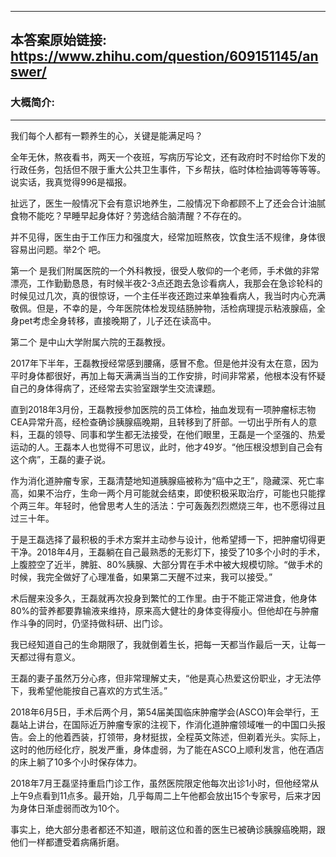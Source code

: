 ----------------------------------------
## 本答案原始链接: https://www.zhihu.com/question/609151145/answer/
### 大概简介: 
----------------------------------------
我们每个人都有一颗养生的心，关键是能满足吗？

全年无休，熬夜看书，两天一个夜班，写病历写论文，还有政府时不时给你下发的行政任务，包括但不限于重大公共卫生事件，下乡帮扶，临时体检抽调等等等等。说实话，我真觉得996是福报。

扯远了，医生一般情况下会有意识地养生，二般情况下命都顾不上了还会合计油腻食物不能吃？早睡早起身体好？劳逸结合脑清醒？不存在的。

并不见得，医生由于工作压力和强度大，经常加班熬夜，饮食生活不规律，身体很容易出问题。举2个 吧。

第一个 是我们附属医院的一个外科教授，很受人敬仰的一个老师，手术做的非常漂亮，工作勤勤恳恳，有时候半夜2-3点还跑去急诊看病人，我那会在急诊轮科的时候见过几次，真的很惊讶，一个主任半夜还跑过来单独看病人，我当时内心充满敬佩。但是，不幸的是，今年医院体检发现结肠肿物，活检病理提示粘液腺癌，全身pet考虑全身转移，直接晚期了，儿子还在读高中。




第二个 是中山大学附属六院的王磊教授。

2017年下半年，王磊教授经常感到腰痛，感冒不愈。但是他并没有太在意，因为平时身体都很好，再加上每天满满当当的工作安排，时间非常紧，他根本没有怀疑自己的身体得病了，还经常去实验室跟学生交流课题。

直到2018年3月份，王磊教授参加医院的员工体检，抽血发现有一项肿瘤标志物CEA异常升高，经检查确诊胰腺癌晚期，且转移到了肝部。一切出乎所有人的意料，王磊的领导、同事和学生都无法接受，在他们眼里，王磊是一个坚强的、热爱运动的人。王磊本人也觉得不可思议，此时，他才49岁。“他压根没想到自己会有这个病”，王磊的妻子说。

作为消化道肿瘤专家，王磊清楚地知道胰腺癌被称为“癌中之王”，隐藏深、死亡率高，如果不治疗，生命一两个月可能就会结束，即使积极采取治疗，可能也只能撑个两三年。年轻时，他曾思考人生的活法：宁可轰轰烈烈燃烧三年，也不愿得过且过三十年。




于是王磊选择了最积极的手术方案并主动参与设计，他希望搏一下，把肿瘤切得更干净。2018年4月，王磊躺在自己最熟悉的无影灯下，接受了10多个小时的手术，上腹腔空了近半，脾脏、80%胰腺、大部分胃在手术中被大规模切除。“做手术的时候，我完全做好了心理准备，如果第二天醒不过来，我可以接受。”

术后醒来没多久，王磊就再次投身到繁忙的工作里。由于不能正常进食，他身体80%的营养都要靠输液来维持，原来高大健壮的身体变得瘦小。但他却在与肿瘤作斗争的同时，仍坚持做科研、出门诊。

我已经知道自己的生命期限了，我就倒着生长，把每一天都当作最后一天，让每一天都过得有意义。




王磊的妻子虽然万分心疼，但非常理解丈夫，“他是真心热爱这份职业，才无法停下，我希望他能按自己喜欢的方式生活。”

2018年6月5日，手术后两个月，第54届美国临床肿瘤学会(ASCO)年会举行，王磊站上讲台，在国际近万肿瘤专家的注视下，作消化道肿瘤领域唯一的中国口头报告。会上的他着西装，打领带，身材挺拔，全程英文陈述，但剃着光头。实际上，这时的他历经化疗，脱发严重，身体虚弱，为了能在ASCO上顺利发言，他在酒店的床上躺了10多个小时保存体力。

2018年7月王磊坚持重启门诊工作，虽然医院限定他每次出诊1小时，但他经常从上午9点看到11点多。最开始，几乎每周二上午他都会放出15个专家号，后来才因为身体日渐虚弱而改为10个。

事实上，绝大部分患者都还不知道，眼前这位和善的医生已被确诊胰腺癌晚期，跟他们一样都遭受着病痛折磨。